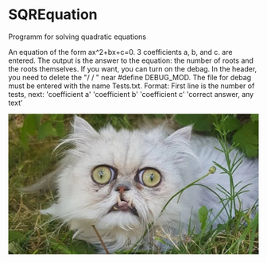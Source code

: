 # SQREquation
Programm for solving quadratic equations

An equation of the form ax^2+bx+c=0. 3 coefficients a, b, and c. are entered. The output is the answer to the equation: the number of roots and the roots themselves. If you want, you can turn on the debag. In the header, you need to delete the "/ / " near #define DEBUG_MOD. The file for debag must be entered with the name Tests.txt. Format:
First line is the number of tests, next:
'coefficient a' 'coefficient b' 'coefficient c' 'correct answer, any text'

![Image alt](https://github.com/shaazmik/SQREquation/blob/main/img_for_readme/scale_1200.jpg)
